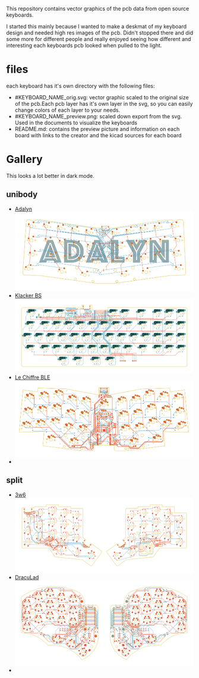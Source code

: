 This repository contains vector graphics of the pcb data from open source keyboards.

I started this mainly because I wanted to make a deskmat of my keyboard design and needed high res images of the pcb.
Didn't stopped there and did some more for different people and really enjoyed seeing how different and interesting each keyboards pcb looked when pulled to the light.

# files
each keyboard has it's own directory with the following files: 
- #KEYBOARD_NAME_orig.svg: vector graphic scaled to the original size of the pcb.Each pcb layer has it's own layer in the svg, so you can easily change colors of each layer to your needs.
- #KEYBOARD_NAME_preview.png: scaled down export from the svg. Used in the documents to visualize the keyboards
- README.md: contains the preview picture and information on each board with links to the creator and the kicad sources for each board

# Gallery
This looks a lot better in dark mode.

## unibody
- [Adalyn](./Adalyn) ![Adalyn](./Adalyn/adalyn_preview.png)
- [Klacker BS](./Klacker_BS) ![Klacker BS](./Klacker_BS/klacker_bs_preview.png)
- [Le Chiffre BLE](./Le_Chiffre_BLE) ![Le Chiffre BLE](./Le_Chiffre_BLE/lechiffreble_preview.png)
- 

## split
- [3w6](./3W6) ![3w6](./3W6/3w6_preview.png)
- [DracuLad](./DracuLad) ![DracuLad](./DracuLad/draculad_preview.png)
- 


